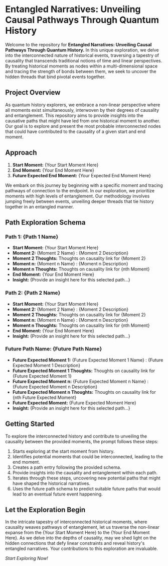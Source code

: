 # Entangled Narratives: Unveiling Causal Pathways Through Quantum History

Welcome to the repository for **Entangled Narratives: Unveiling Causal Pathways Through Quantum History.** In this unique exploration, we delve into the interconnected nature of historical events, traversing a tapestry of causality that transcends traditional notions of time and linear perspectives. By treating historical moments as nodes within a multi-dimensional space and tracing the strength of bonds between them, we seek to uncover the hidden threads that bind pivotal events together.

## Project Overview

As quantum history explorers, we embrace a non-linear perspective where all moments exist simultaneously, interwoven by their degrees of causality and entanglement. This repository aims to provide insights into the causative paths that might have led from one historical moment to another. Our goal is to explore and present the most probable interconnected nodes that could have contributed to the causality of a given start and end moment.

## Approach

1. **Start Moment:** {Your Start Moment Here}
2. **End Moment:** {Your End Moment Here}
3. **Future Expected End Moment:** {Your Expected End Moment Here}

We embark on this journey by beginning with a specific moment and tracing pathways of connection to the endpoint. In our exploration, we prioritize moments with high levels of entanglement. Our methodology involves jumping freely between events, unveiling deeper threads that tie history together in an entangled manner.

## Path Exploration Schema

### Path 1: {Path 1 Name}
- **Start Moment:** {Your Start Moment Here}
- **Moment 2:** {Moment 2 Name} : {Moment 2 Description}
- **Moment 2 Thoughts:** Thoughts on causality link for {Moment 2}
- **Moment n:** {Moment n Name} : {Moment n Description}
- **Moment n Thoughts:** Thoughts on causality link for {nth Moment}
- **End Moment:** {Your End Moment Here}
- **Insight:** {Provide an insight here for this selected path...}

### Path 2: {Path 2 Name}
- **Start Moment:** {Your Start Moment Here}
- **Moment 2:** {Moment 2 Name} : {Moment 2 Description}
- **Moment 2 Thoughts:** Thoughts on causality link for {Moment 2}
- **Moment n:** {Moment n Name} : {Moment n Description}
- **Moment n Thoughts:** Thoughts on causality link for {nth Moment}
- **End Moment:** {Your End Moment Here}
- **Insight:** {Provide an insight here for this selected path...}

### Future Path Name: {Future Path Name}
- **Future Expected Moment 1:** {Future Expected Moment 1 Name} : {Future Expected Moment 1 Description}
- **Future Expected Moment 1 Thoughts:** Thoughts on causality link for {Future Expected Moment 1}
- **Future Expected Moment n:** {Future Expected Moment n Name} : {Future Expected Moment n Description}
- **Future Expected Moment n Thoughts:** Thoughts on causality link for {nth Future Expected Moment}
- **Future Expected Moment:** {Future Expected Moment Here}
- **Insight:** {Provide an insight here for this selected path...}

## Getting Started

To explore the interconnected history and contribute to unveiling the causality between the provided moments, the prompt follows these steps:

1. Starts exploring at the start moment from history.
2. Identifies potential moments that could be interconnected, leading to the end moment.
3. Creates a path entry following the provided schema.
4. Provide insights into the causality and entanglement within each path.
5. Iterates through these steps, uncovering new potential paths that might have shaped the historical narratives.
6. Uses the future path  schema to predict suitable future paths that would lead to an eventual future event happening.

## Let the Exploration Begin

In the intricate tapestry of interconnected historical moments, where causality weaves pathways of entanglement, let us traverse the non-linear expanse from the {Your Start Moment Here} to the {Your End Moment Here}. As we delve into the depths of causality, may we shed light on the hidden connections that defy linear constraints and reveal history's entangled narratives. Your contributions to this exploration are invaluable.

*Start Exploring Now!*
